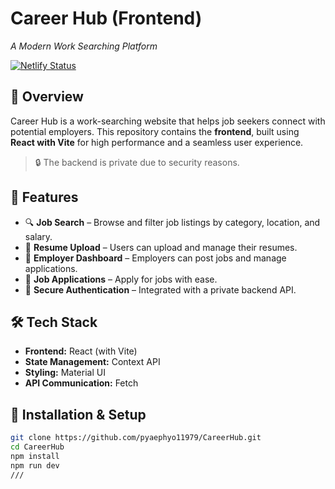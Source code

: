 # Career Hub (Frontend)  
*A Modern Work Searching Platform*  

[![Netlify Status](https://api.netlify.com/api/v1/badges/26ac0648-368e-4eb9-95d9-7b25f605304a/deploy-status)](https://app.netlify.com/sites/car33rhub/deploys)

## 🚀 Overview  
Career Hub is a work-searching website that helps job seekers connect with potential employers. This repository contains the **frontend**, built using **React with Vite** for high performance and a seamless user experience.  

> 🔒 The backend is private due to security reasons.  

## 🌟 Features  
- 🔍 **Job Search** – Browse and filter job listings by category, location, and salary.  
- 📝 **Resume Upload** – Users can upload and manage their resumes.  
- 💼 **Employer Dashboard** – Employers can post jobs and manage applications.  
- 📜 **Job Applications** – Apply for jobs with ease.  
- 🔐 **Secure Authentication** – Integrated with a private backend API.  

## 🛠️ Tech Stack  
- **Frontend:** React (with Vite)  
- **State Management:**  Context API  
- **Styling:**  Material UI  
- **API Communication:** Fetch 
## 🚀 Installation & Setup  
```sh
git clone https://github.com/pyaephyo11979/CareerHub.git
cd CareerHub
npm install
npm run dev
///